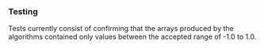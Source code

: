 ### Testing

Tests currently consist of confirming that the arrays produced by the algorithms contained only values between the accepted range of -1.0 to 1.0.